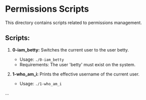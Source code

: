 # Permissions Scripts

This directory contains scripts related to permissions management.

## Scripts:

1. **0-iam_betty:** Switches the current user to the user betty.
   - Usage: `./0-iam_betty`
   - Requirements: The user 'betty' must exist on the system.

2. **1-who_am_i:** Prints the effective username of the current user.
   - Usage: `./1-who_am_i`

...


